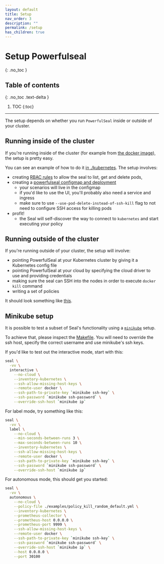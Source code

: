 ```yaml
---
layout: default
title: Setup
nav_order: 3
description: ""
permalink: /setup
has_children: true
---
```


# Setup Powerfulseal
{: .no_toc }

## Table of contents
{: .no_toc .text-delta }

1. TOC
{:toc}

---

The setup depends on whether you run `PowerfulSeal` inside or outside of your cluster.


## Running inside of the cluster

If you're running inside of the cluster (for example from [the docker image](https://github.com/bloomberg/powerfulseal/tree/master/build)), the setup is pretty easy.

You can see an example of how to do it [in ./kubernetes](https://github.com/bloomberg/powerfulseal/tree/master/kubernetes). The setup involves:

- creating [RBAC rules](https://github.com/bloomberg/powerfulseal/blob/master/kubernetes/rbac.yml) to allow the seal to list, get and delete pods,
- creating a [powerfulseal configmap and deployment](https://github.com/bloomberg/powerfulseal/blob/master/kubernetes/powerfulseal.yml)
  - your scenarios will live in the configmap
  - if you'd like to use the UI, you'll probably also need a service and ingress
  - make sure to use `--use-pod-delete-instead-of-ssh-kill` flag to not need to configure SSH access for killing pods
- profit!
  - the Seal will self-discover the way to connect to `kubernetes` and start executing your policy


## Running outside of the cluster

If you're running outside of your cluster, the setup will involve:

- pointing PowerfulSeal at your Kubernetes cluster by giving it a Kubernetes config file
- pointing PowerfulSeal at your cloud by specifying the cloud driver to use and providing credentials
- making sure the seal can SSH into the nodes in order to execute `docker kill` command
- writing a set of policies

It should look something like [this](https://github.com/bloomberg/powerfulseal/blob/master/media/setup.png).


## Minikube setup

It is possible to test a subset of Seal's functionality using a [`minikube`](https://kubernetes.io/docs/setup/minikube/) setup.

To achieve that, please inspect the [Makefile](https://github.com/bloomberg/powerfulseal/blob/master/Makefile). You will need to override the ssh host, specify the correct username and use minikube's ssh keys.


If you'd like to test out the interactive mode, start with this:

```sh
seal \
  -vv \
  interactive \
    --no-cloud \
    --inventory-kubernetes \
    --ssh-allow-missing-host-keys \
    --remote-user docker \
    --ssh-path-to-private-key `minikube ssh-key` \
    --ssh-password `minikube ssh-password` \
    --override-ssh-host `minikube ip`
```

For label mode, try something like this:

```sh
seal \
  -vv \
  label \
    --no-cloud \
    --min-seconds-between-runs 3 \
    --max-seconds-between-runs 10 \
    --inventory-kubernetes \
    --ssh-allow-missing-host-keys \
    --remote-user docker \
    --ssh-path-to-private-key `minikube ssh-key` \
    --ssh-password `minikube ssh-password` \
    --override-ssh-host `minikube ip`
```

For autonomous mode, this should get you started:

```sh
seal \
  -vv \
  autonomous \
    --no-cloud \
    --policy-file ./examples/policy_kill_random_default.yml \
    --inventory-kubernetes \
    --prometheus-collector \
    --prometheus-host 0.0.0.0 \
    --prometheus-port 9999 \
    --ssh-allow-missing-host-keys \
    --remote-user docker \
    --ssh-path-to-private-key `minikube ssh-key` \
    --ssh-password `minikube ssh-password` \
    --override-ssh-host `minikube ip` \
    --host 0.0.0.0 \
    --port 30100
```
